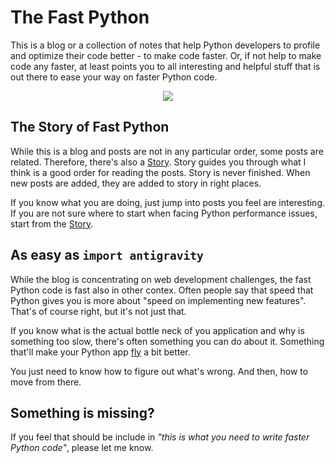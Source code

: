 # The Fast Python

This is a blog or a collection of notes that help Python developers to profile and optimize their code better - to make code faster. Or, if not help to make code any faster, at least points you to all interesting and helpful stuff that is out there to ease your way on faster Python code. 


<div style="text-align:center;">
    <a href="https://www.python.org/">
        <img src="/img/python.png">
    </a>
</div>


## The Story of Fast Python

While this is a blog and posts are not in any particular order, some posts are related. Therefore, there's also a [Story](/story/). Story guides you through what I think is a good order for reading the posts. Story is never finished. When new posts are added, they are added to story in right places. 

If you know what you are doing, just jump into posts you feel are interesting. If you are not sure where to start when facing Python performance issues, start from the [Story](/story/).


## As easy as `import antigravity`

While the blog is concentrating on web development challenges, the fast Python code is fast also in other contex. Often people say that speed that Python gives you is more about "speed on implementing new features". That's of course right, but it's not just that. 

If you know what is the actual bottle neck of you application and why is something too slow, there's often something you can do about it. Something that'll make your Python app [fly](https://xkcd.com/353/) a bit better.

You just need to know how to figure out what's wrong. And then, how to move from there.


## Something is missing?

If you feel that should be include in _"this is what you need to write faster Python code"_, please let me know. 


<div style="margin-top: 8em;"></div>
